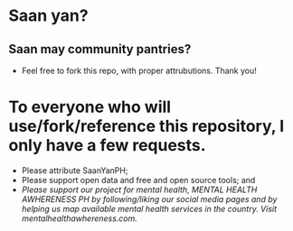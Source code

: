 # Saan yan?
## Saan may community pantries?
- Feel free to fork this repo, with proper attrubutions. Thank you!

# To everyone who will use/fork/reference this repository, I only have a few requests.
  - Please attribute SaanYanPH;
  - Please support open data and free and open source tools; and
  - *Please support our project for mental health, MENTAL HEALTH AWHERENESS PH by following/liking our social media pages and by helping us map available mental health services in the country. Visit mentalhealthawhereness.com.*
